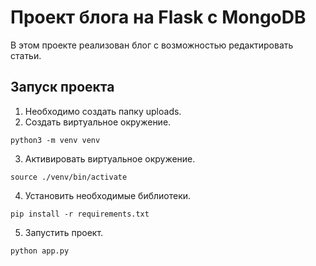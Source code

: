 # Проект блога на Flask с MongoDB
В этом проекте реализован блог с возможностью редактировать статьи.

## Запуск проекта
1. Необходимо создать папку uploads.
2. Создать виртуальное окружение.
```
python3 -m venv venv
```
3. Активировать виртуальное окружение.
```
source ./venv/bin/activate
```
4. Установить необходимые библиотеки.
```
pip install -r requirements.txt
```
5. Запустить проект.
```
python app.py
```
